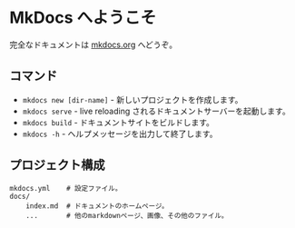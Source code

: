 # MkDocs へようこそ

完全なドキュメントは [mkdocs.org](https://www.mkdocs.org) へどうぞ。

## コマンド

* `mkdocs new [dir-name]` - 新しいプロジェクトを作成します。
* `mkdocs serve` - live reloading されるドキュメントサーバーを起動します。
* `mkdocs build` - ドキュメントサイトをビルドします。
* `mkdocs -h` - ヘルプメッセージを出力して終了します。

## プロジェクト構成

    mkdocs.yml    # 設定ファイル。
    docs/
        index.md  # ドキュメントのホームページ。
        ...       # 他のmarkdownページ、画像、その他のファイル。
